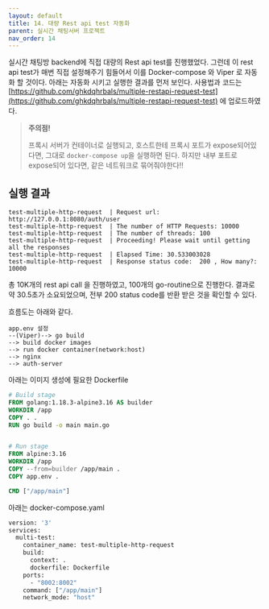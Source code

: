 ```yaml
---
layout: default
title: 14. 대량 Rest api test 자동화
parent: 실시간 채팅서버 프로젝트
nav_order: 14
---
```

실시간 채팅방 backend에 직접 대량의 Rest api test를 진행했었다. 그런데 이 rest api test가 매번 직접 설정해주기 힘들어서 이를 Docker-compose 와 Viper 로 자동화 할 것이다. 아래는 자동화 시키고 실행한 결과를 먼저 보인다. 사용법과 코드는 [https://github.com/ghkdqhrbals/multiple-restapi-request-test](https://github.com/ghkdqhrbals/multiple-restapi-request-test) 에 업로드하였다.

> **주의점!**
> 
> 프록시 서버가 컨테이너로 실행되고, 호스트한테 프록시 포트가 expose되어있다면, 그대로 `docker-compose up`을 실행하면 된다. 하지만 내부 포트로 expose되어 있다면, 같은 네트워크로 묶어줘야한다!!


## 실행 결과

```
test-multiple-http-request  | Request url: http://127.0.0.1:8080/auth/user
test-multiple-http-request  | The number of HTTP Requests: 10000
test-multiple-http-request  | The number of threads: 100
test-multiple-http-request  | Proceeding! Please wait until getting all the responses
test-multiple-http-request  | Elapsed Time: 30.533003028
test-multiple-http-request  | Response status code:  200 , How many?:  10000
```

총 10K개의 rest api call 을 진행하였고, 100개의 go-routine으로 진행한다. 결과로 약 30.5초가 소요되었으며, 전부 200 status code를 반환 받은 것을 확인할 수 있다.

흐름도는 아래와 같다.

```
app.env 설정
--(Viper)--> go build
--> build docker images
--> run docker container(network:host)
--> nginx
--> auth-server
```

아래는 이미지 생성에 필요한 Dockerfile

```dockerfile
# Build stage
FROM golang:1.18.3-alpine3.16 AS builder
WORKDIR /app
COPY . .
RUN go build -o main main.go


# Run stage
FROM alpine:3.16
WORKDIR /app
COPY --from=builder /app/main .
COPY app.env .

CMD ["/app/main"]
```

아래는 docker-compose.yaml

```dockerfile
version: '3'
services:
  multi-test:
    container_name: test-multiple-http-request
    build:
      context: .
      dockerfile: Dockerfile
    ports:
      - "8002:8002"
    command: ["/app/main"]
    network_mode: "host"
```
